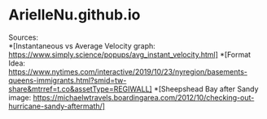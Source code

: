 # ArielleNu.github.io
Sources:<br>
*[Instantaneous vs Average Velocity graph: https://www.simply.science/popups/avg_instant_velocity.html]
*[Format Idea: https://www.nytimes.com/interactive/2019/10/23/nyregion/basements-queens-immigrants.html?smid=tw-share&mtrref=t.co&assetType=REGIWALL]
*[Sheepshead Bay after Sandy image: https://michaelwtravels.boardingarea.com/2012/10/checking-out-hurricane-sandy-aftermath/]
